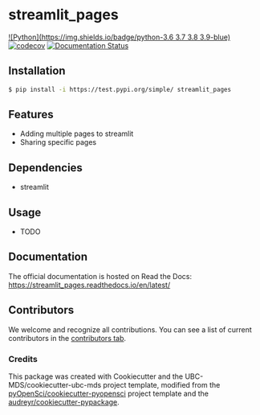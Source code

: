 # streamlit_pages

[![Python](https://img.shields.io/badge/python-3.6 3.7 3.8 3.9-blue)]()
[![codecov](https://codecov.io/gh/bvenkatesh-ai/streamlit_pages/branch/main/graph/badge.svg)](https://codecov.io/gh/bvenkatesh-ai/streamlit_pages)
[![Documentation Status](https://readthedocs.org/projects/streamlit_pages/badge/?version=latest)](https://streamlit_pages.readthedocs.io/en/latest/?badge=latest)


## Installation

```bash
$ pip install -i https://test.pypi.org/simple/ streamlit_pages
```

## Features

- Adding multiple pages to streamlit
- Sharing specific pages

## Dependencies

- streamlit

## Usage

- TODO

## Documentation

The official documentation is hosted on Read the Docs: https://streamlit_pages.readthedocs.io/en/latest/

## Contributors

We welcome and recognize all contributions. You can see a list of current contributors in the [contributors tab](https://github.com/bvenkatesh-ai/streamlit_pages/graphs/contributors).

### Credits

This package was created with Cookiecutter and the UBC-MDS/cookiecutter-ubc-mds project template, modified from the [pyOpenSci/cookiecutter-pyopensci](https://github.com/pyOpenSci/cookiecutter-pyopensci) project template and the [audreyr/cookiecutter-pypackage](https://github.com/audreyr/cookiecutter-pypackage).
